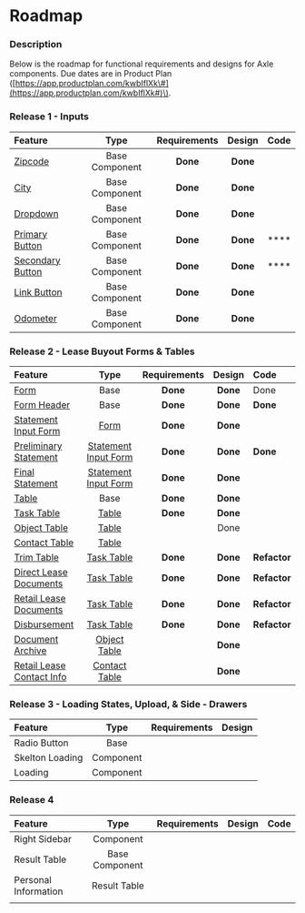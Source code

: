 # Roadmap

### Description

Below is the roadmap for functional requirements and designs for Axle components. Due dates are in Product Plan \([https://app.productplan.com/kwbIflXk\#](https://app.productplan.com/kwbIflXk#)\).

### Release 1 - Inputs

| Feature | Type | Requirements | Design | Code |
| :--- | :---: | :---: | :---: | :---: |
| [Zipcode ](../components/input/zipcode.md) | Base Component | **Done** | **Done** |  |
| [City ](../components/input/city.md) | Base Component | **Done** | **Done** |  |
| [Dropdown](../components/dropdown.md) | Base Component | **Done** | **Done** |  |
| [Primary Button](../components/button/primary-button.md) | Base Component | **Done** | **Done** | \*\*\*\* |
| [Secondary Button](../components/button/secondary-button.md) | Base Component | **Done** | **Done** | \*\*\*\* |
| [Link Button](../components/button/link-button.md) | Base Component | **Done** | **Done** |  |
| [Odometer](../components/input/odometer-mileage.md) | Base Component | **Done** | **Done** |  |

### Release 2 - Lease Buyout Forms & Tables

| Feature | Type | Requirements | Design | Code |
| :--- | :---: | :---: | :---: | :--- |
| [Form](../components/form/) | Base  | **Done** | **Done** | Done |
| [Form Header](../components/header/) | Base  | **Done** | **Done** | **Done** |
| [Statement Input Form](../components/form/preliminary-and-final-statements/) | [Form](../components/form/) | **Done** | **Done** |  |
| [Preliminary Statement](../components/form/preliminary-and-final-statements/lbo-preliminary-statement.md) | [Statement Input Form](../components/form/preliminary-and-final-statements/) | **Done** | **Done** | **Done** |
| [Final Statement](../components/form/preliminary-and-final-statements/final-statement.md) | [Statement Input Form](../components/form/preliminary-and-final-statements/) | **Done** | **Done** |  |
| [Table](../components/task-tables/) | Base | **Done** | **Done** |  |
| [Task Table](../components/task-tables/task-table/) | [Table](../components/task-tables/) | **Done** | **Done** |  |
| [Object Table](../components/task-tables/object-table/) | [Table](../components/task-tables/) |  | Done |  |
| [Contact Table](../components/task-tables/contact-table/) | [Table](../components/task-tables/) |  |  |  |
| [Trim Table](../components/task-tables/task-table/trim.md) | [Task Table](../components/task-tables/task-table/) | **Done** | **Done** | **Refactor** |
| [Direct Lease Documents](../components/task-tables/task-table/direct-lease-documents.md) | [Task Table](../components/task-tables/task-table/) | **Done** | **Done** | **Refactor** |
| [Retail Lease Documents](../components/task-tables/task-table/retail-lease-documents.md) | [Task Table](../components/task-tables/task-table/) | **Done** | **Done** | **Refactor** |
| [Disbursement](../components/task-tables/task-table/disbursement.md) | [Task Table](../components/task-tables/task-table/) | **Done** | **Done** | **Refactor** |
| [Document Archive](../components/task-tables/object-table/archive.md) | [Object Table](../components/task-tables/object-table/) |  | **Done** |  |
| [Retail Lease Contact Info](../components/task-tables/contact-table/retail-lease-contact-info.md) | [Contact Table](../components/task-tables/contact-table/) |  | **Done** |  |

### Release 3 - Loading States, Upload, & Side - Drawers

| Feature | Type | Requirements | Design |
| :--- | :---: | :---: | :--- |
| Radio Button | Base |  |  |
| Skelton Loading | Component |  |  |
| Loading | Component |  |  |

### Release 4

| Feature | Type | Requirements | Design | Code |
| :--- | :---: | :---: | :---: | :--- |
| Right Sidebar | Component |  |  |  |
| Result Table | Base Component |  |  |  |
| Personal Information | Result Table |  |  |  |
|  |  |  |  |  |

